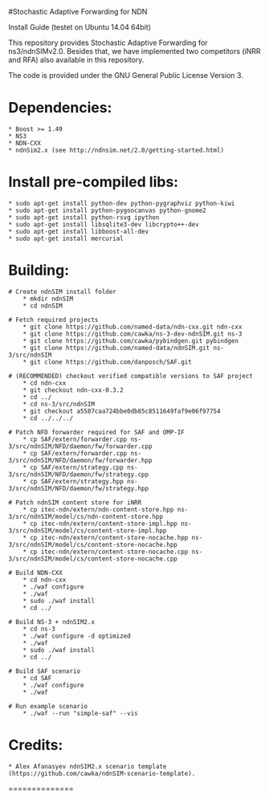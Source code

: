 #Stochastic Adaptive Forwarding for NDN

Install Guide (testet on Ubuntu 14.04 64bit)

This repository provides Stochastic Adaptive Forwarding for ns3/ndnSIMv2.0.
Besides that, we have implemented two competitors (iNRR and RFA) also available in this repository.

The code is provided under the GNU General Public License Version 3.

# Dependencies:
	* Boost >= 1.49
	* NS3
	* NDN-CXX
	* ndnSim2.x (see http://ndnsim.net/2.0/getting-started.html)
    
# Install pre-compiled libs:
	* sudo apt-get install python-dev python-pygraphviz python-kiwi
	* sudo apt-get install python-pygoocanvas python-gnome2
	* sudo apt-get install python-rsvg ipython
	* sudo apt-get install libsqlite3-dev libcrypto++-dev
	* sudo apt-get install libboost-all-dev
	* sudo apt-get install mercurial

# Building:

	# Create ndnSIM install folder
		* mkdir ndnSIM
		* cd ndnSIM

	# Fetch required projects
		* git clone https://github.com/named-data/ndn-cxx.git ndn-cxx	
		* git clone https://github.com/cawka/ns-3-dev-ndnSIM.git ns-3
		* git clone https://github.com/cawka/pybindgen.git pybindgen
		* git clone https://github.com/named-data/ndnSIM.git ns-3/src/ndnSIM
		* git clone https://github.com/danposch/SAF.git

	# (RECOMMENDED) checkout verified compatible versions to SAF project
		* cd ndn-cxx
		* git checkout ndn-cxx-0.3.2
		* cd ../
		* cd ns-3/src/ndnSIM
		* git checkout a5587caa724bbe0db85c8511649faf9e06f97754
		* cd ../../../

	# Patch NFD forwarder required for SAF and OMP-IF
		* cp SAF/extern/forwarder.cpp ns-3/src/ndnSIM/NFD/daemon/fw/forwarder.cpp
		* cp SAF/extern/forwarder.cpp ns-3/src/ndnSIM/NFD/daemon/fw/forwarder.hpp
		* cp SAF/extern/strategy.cpp ns-3/src/ndnSIM/NFD/daemon/fw/strategy.cpp
		* cp SAF/extern/strategy.hpp ns-3/src/ndnSIM/NFD/daemon/fw/strategy.hpp

	# Patch ndnSIM content store for iNRR
		* cp itec-ndn/extern/ndn-content-store.hpp ns-3/src/ndnSIM/model/cs/ndn-content-store.hpp
		* cp itec-ndn/extern/content-store-impl.hpp ns-3/src/ndnSIM/model/cs/content-store-impl.hpp
		* cp itec-ndn/extern/content-store-nocache.hpp ns-3/src/ndnSIM/model/cs/content-store-nocache.hpp
		* cp itec-ndn/extern/content-store-nocache.cpp ns-3/src/ndnSIM/model/cs/content-store-nocache.cpp

	# Build NDN-CXX
		* cd ndn-cxx
		* ./waf configure
		* ./waf
		* sudo ./waf install
		* cd ../

	# Build NS-3 + ndnSIM2.x
		* cd ns-3
		* ./waf configure -d optimized
		* ./waf
		* sudo ./waf install
		* cd ../

	# Build SAF scenario
		* cd SAF
		* ./waf configure
		* ./waf 

	# Run example scenario
		* ./waf --run "simple-saf" --vis

# Credits: 

	* Alex Afanasyev ndnSIM2.x scenario template (https://github.com/cawka/ndnSIM-scenario-template).

==============

